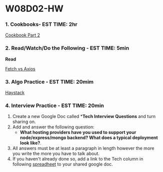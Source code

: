 # W08D02-HW

### 1. Cookbooks- EST TIME: 2hr
[Cookbook Part 2](https://git.generalassemb.ly/SEIR-831/Cookbook-Part-2)

### 2. Read/Watch/Do the Following - EST TIME: 5min

**Read**

[Fetch vs Axios](https://medium.com/@thejasonfile/fetch-vs-axios-js-for-making-http-requests-2b261cdd3af5)



### 3. Algo Practice - EST TIME: 20mim
[Haystack](https://git.generalassemb.ly/SEIR-224/W08D02-HW/blob/master/Algo.md)


### 4.  Interview Practice - EST TIME: 20min

1. Create a new Google Doc called ***Tech Interview Questions** and turn sharing on.
2. Add and answer the following question: 
   - **What hosting providers have you used to support your node/express/mongo backend? What does a typical deployment look like?**.
3. All answers must be at least a paragraph in length however the more you write the more you have to talk about.
4. If you haven't already done so, add a link to the Tech column in following [spreadheet](https://docs.google.com/spreadsheets/d/1S9-poFULhpext3xjNmuU1g-raZGKkFrODEACrIRFLi0/edit#gid=0) to your shared google doc.
